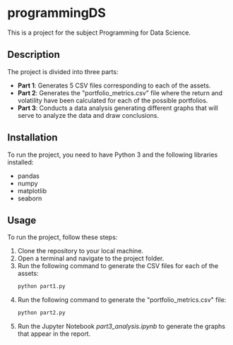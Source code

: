 # programmingDS

This is a project for the subject Programming for Data Science.

## Description

The project is divided into three parts:

- **Part 1**: Generates 5 CSV files corresponding to each of the assets.
- **Part 2**: Generates the "portfolio_metrics.csv" file where the return and volatility have been calculated for each of the possible portfolios.
- **Part 3**: Conducts a data analysis generating different graphs that will serve to analyze the data and draw conclusions.

## Installation

To run the project, you need to have Python 3 and the following libraries installed:

- pandas
- numpy
- matplotlib
- seaborn

## Usage

To run the project, follow these steps:

1. Clone the repository to your local machine.
2. Open a terminal and navigate to the project folder.
3. Run the following command to generate the CSV files for each of the assets:
    ```bash
    python part1.py
    ```
4. Run the following command to generate the "portfolio_metrics.csv" file:
    ```bash
    python part2.py
    ```
5. Run the Jupyter Notebook _part3_analysis.ipynb_ to generate the graphs that appear in the report.



